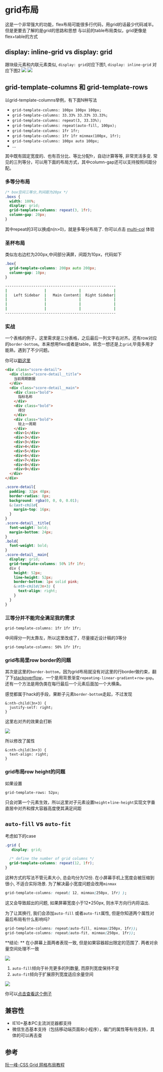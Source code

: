 # grid布局
这是一个非常强大的功能，flex布局可能很多行代码，用grid的话最少代码减半。但是更要去了解的是grid的思路和思想
与以前的table布局类似，grid更像是flex+table的方式

## display: inline-grid vs display: grid
跟块级元素和内联元素类似, `display: grid`对应下图1, `display: inline-grid` 对应下图2
![](https://www.wangbase.com/blogimg/asset/201903/bg2019032504.png)
![](https://www.wangbase.com/blogimg/asset/201903/bg2019032505.png)

## grid-template-columns 和 grid-template-rows
以grid-template-columns举例，有下面N种写法

- `grid-template-columns: 100px 100px 100px;`
- `grid-template-columns: 33.33% 33.33% 33.33%;`
- `grid-template-columns: repeat(3, 33.33%);`
- `grid-template-columns: repeat(auto-fill, 100px);`
- `grid-template-columns: 1fr 1fr;`
- `grid-template-columns: 1fr 1fr minmax(100px, 1fr);`
- `grid-template-columns: 100px auto 100px;`
- …

其中既有固定宽度的、也有百分比、等比分配fr，自动计算等等, 非常灵活多变. 常见的三列等分，可以用下面的布局方式，其中column-gap还可以支持按照间距分配。

### 多等分布局
```css
/* box空间三等分,列间距为20px */
.boxs {
  width: 100%;
  display: grid;
  grid-template-columns: repeat(3, 1fr);
  column-gap: 20px;
}
```
其中repeat的3可以换成n(n>0)，就是多等分布局了. 你可以点击 [multi-col](https://codesandbox.io/s/multi-col-lkdtx5) 体验

### 圣杯布局
类似左右边栏为200px,中间部分满屏，间距为10px，代码如下

```css
.box{
  grid-template-columns: 200px auto 200px;
  column-gap: 10px;
}
```

```BASH
---------------------------------------------------
|                 |               |               |
|   Left Sidebar  |   Main Content|  Right Sidebar|
|                 |               |               |
|                 |               |               |
|                 |               |               |
---------------------------------------------------
```


### 实战
一个表格的例子，这里需求是三分表格，之后最后一列文字右对齐。还有row对应的`border-bottom`。本来想用flex或者是table，转念一想还是上`grid`,毕竟多用才能熟，遇到了不少问题。

你可以[戳这里](https://codesandbox.io/s/grid-table-k27dcd?file=/index.css)
```html
<div class="score-detail">
  <div class="score-detail__title">
    当前周期数据
  </div>
  <div class="score-detail__main">
    <div class="bold">
      指标名称
    </div>
    <div class="bold">
      得分
    </div>
    <div class="bold">
      较上一周期
    </div>
    <div>1</div>
    <div>3</div>
    <div>3</div>
    <div>4</div>
    <div>5</div>
    <div>6</div>
    <div>7</div>
    <div>8</div>
    <div>9</div>
  </div>
</div>
```

```css
.score-detail{
  padding: 32px 48px;
  border-radius: 8px;
  background: rgba(0, 0, 0, 0.01);
  &:last-child{
    margin-top: 16px;
  }
}
.score-detail__title{
  font-weight: bold;
  margin-bottom: 24px;
}
.bold{
  font-weight: bold;
}
.score-detail__main{
  display: grid;
  grid-template-columns: 50% 1fr 1fr;
  div {
    height: 52px;
    line-height: 52px;
    border-bottom: 1px solid pink;
    &:nth-child(3n+3) {
      text-align: right;
    }
  }
}
```

### 三等分并不能完全满足我的需求

```less
grid-template-columns: 1fr 1fr 1fr;
```

中间得分一列太靠左，所以这里改成了，尽量接近设计稿的3等分

```less
grid-template-columns: 50% 1fr 1fr;
```

### grid布局里row border的问题
其次是这里的`border-bottom`，因为grid布局就没有对这里的行border做约束，翻了下[stackoverflow](https://stackoverflow.com/questions/51085555/horizontal-border-across-entire-row-of-css-grid)，一个是用背景渐变`repeating-linear-gradient`+`row-gap`。还有一个方法是用伪类在每行最后一个元素后面加一个大横条。

感觉都属于hack的手段，果断子元素`border-bottom`走起，不过发现

```less
&:nth-child(3n+3) {
  justify-self: right;
}
```

这里右对齐的效果会打断

![](https://manfredhu-1252588796.cos.ap-guangzhou.myqcloud.com/uPic/X5MvrW.png)

所以修改了属性

```less
&:nth-child(3n+3) {
  text-align: right;
}
```

### grid布局row height的问题
如果设置
```less
grid-template-rows: 52px;
```
只会对第一个元素生效，所以这里对子元素设置`height`+`line-height`实现文字垂直居中对齐和撑大容器高度使其满足间距

## `auto-fill` vs `auto-fit`
考虑如下的case
```css
.grid {
   display: grid;

  /* define the number of grid columns */
  grid-template-columns: repeat(12, 1fr);
}
```

这种方式的写法不管元素大小, 总会均分为12份. 在小屏幕手机上宽度会被压缩到很小, 不适合实际场景. 为了解决最小宽度问题会改用`minmax`

```css
grid-template-columns: repeat( 12, minmax(250px, 1fr) );
```

这又会导致超出的问题, 如果屏幕宽度小于12*250px, 则水平方向行内将溢出.

为了让其换行, 我们会添加`auto-fill` 或者`auto-fit`属性, 但是你知道两个属性对最后布局有什么影响吗? 
```css
grid-template-columns: repeat(auto-fill, minmax(250px, 1fr));
grid-template-columns: repeat(auto-fit, minmax(250px, 1fr));
```

**结论: **
在小屏幕上面两者表现一致, 但是如果容器超出限定的范围了. 两者对余量空间处理不一致

![](../images/grid/normal.png)

1. `auto-fill`倾向于补充更多的列数量, 而原列宽度保持不变
2. `auto-fit`倾向于扩展原列宽度适应余量空间

![](../images/grid/overflow.png)

你可以[点击查看这个例子](https://codepen.io/SaraSoueidan/pen/JrLdBQ)

## 兼容性
- IE10+基本PC主流浏览器都支持
- 微信生态基本支持（包括移动端页面和小程序），偏门的属性等有待支持，具体的可以再去查

## 参考
[阮一峰-CSS Grid 网格布局教程](https://www.ruanyifeng.com/blog/2019/03/grid-layout-tutorial.html)